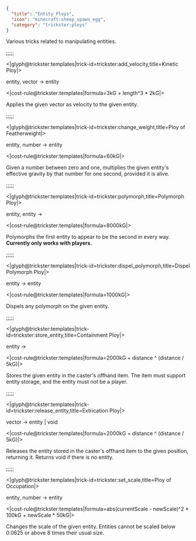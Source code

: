 ```json
{
  "title": "Entity Ploys",
  "icon": "minecraft:sheep_spawn_egg",
  "category": "trickster:ploys"
}
```

Various tricks related to manipulating entities.

;;;;;

<|glyph@trickster:templates|trick-id=trickster:add_velocity,title=Kinetic Ploy|>

entity, vector -> entity

<|cost-rule@trickster:templates|formula=3kG + length^3 * 2kG|>

Applies the given vector as velocity to the given entity.

;;;;;

<|glyph@trickster:templates|trick-id=trickster:change_weight,title=Ploy of Featherweight|>

entity, number -> entity

<|cost-rule@trickster:templates|formula=60kG|>

Given a number between zero and one, multiplies the given entity's effective gravity by that number for one second, provided it is alive.

;;;;;

<|glyph@trickster:templates|trick-id=trickster:polymorph,title=Polymorph Ploy|>

entity, entity ->

<|cost-rule@trickster:templates|formula=8000kG|>

Polymorphs the first entity to appear to be the second in every way. **Currently only works with players.**

;;;;;

<|glyph@trickster:templates|trick-id=trickster:dispel_polymorph,title=Dispel Polymorph Ploy|>

entity -> entity

<|cost-rule@trickster:templates|formula=1000kG|>

Dispels any polymorph on the given entity.

;;;;;

<|glyph@trickster:templates|trick-id=trickster:store_entity,title=Containment Ploy|>

entity ->

<|cost-rule@trickster:templates|formula=2000kG + distance ^ (distance / 5kG)|>

Stores the given entity in the caster's offhand item. 
The item must support entity storage, and the entity must not be a player.

;;;;;

<|glyph@trickster:templates|trick-id=trickster:release_entity,title=Extrication Ploy|>

vector -> entity | void

<|cost-rule@trickster:templates|formula=2000kG + distance ^ (distance / 5kG)|>

Releases the entity stored in the caster's offhand item to the given position, returning it. 
Returns void if there is no entity.

;;;;;

<|glyph@trickster:templates|trick-id=trickster:set_scale,title=Ploy of Occupation|>

entity, number -> entity

<|cost-rule@trickster:templates|formula=abs(currentScale - newScale)^2 * 100kG + newScale * 50kG|>

Changes the scale of the given entity. Entities cannot be scaled below 0.0625 or above 8 times their usual size.